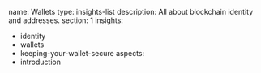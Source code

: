 name: Wallets
type: insights-list
description: All about blockchain identity and addresses.
section: 1
insights:
  - identity
  - wallets
  - keeping-your-wallet-secure
aspects:
  - introduction
 
